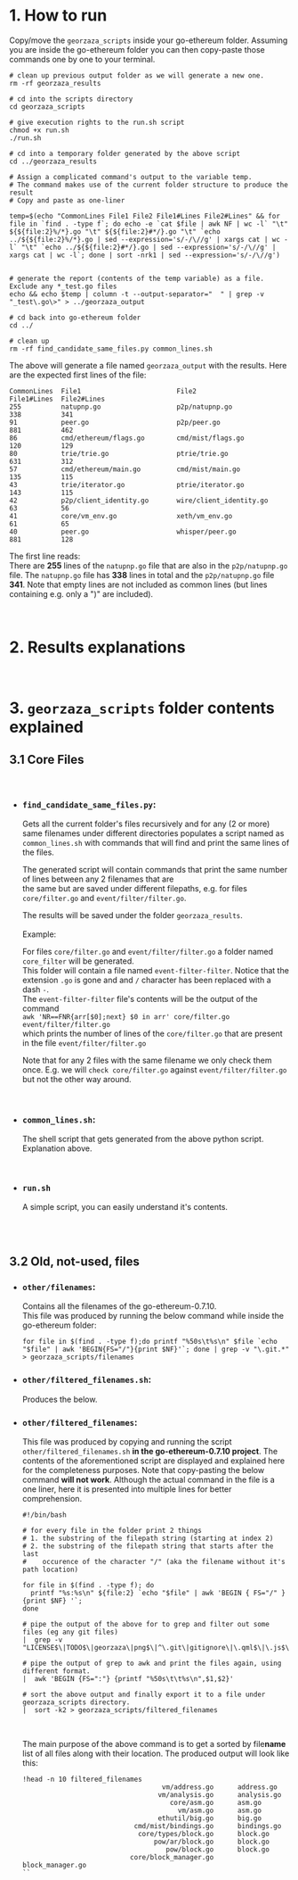 # 1. How to run


Copy/move the `georzaza_scripts` inside your go-ethereum folder. Assuming you are inside the 
go-ethereum folder you can then copy-paste those commands one by one to your terminal.

```
# clean up previous output folder as we will generate a new one.
rm -rf georzaza_results 

# cd into the scripts directory
cd georzaza_scripts

# give execution rights to the run.sh script
chmod +x run.sh
./run.sh

# cd into a temporary folder generated by the above script
cd ../georzaza_results

# Assign a complicated command's output to the variable temp. 
# The command makes use of the current folder structure to produce the result
# Copy and paste as one-liner

temp=$(echo "CommonLines File1 File2 File1#Lines File2#Lines" && for file in `find . -type f`; do echo -e `cat $file | awk NF | wc -l` "\t" ${${file:2}%/*}.go "\t" ${${file:2}#*/}.go "\t" `echo ../${${file:2}%/*}.go | sed --expression='s/-/\//g' | xargs cat | wc -l` "\t" `echo ../${${file:2}#*/}.go | sed --expression='s/-/\//g' | xargs cat | wc -l`; done | sort -nrk1 | sed --expression='s/-/\//g')


# generate the report (contents of the temp variable) as a file. Exclude any *_test.go files
echo && echo $temp | column -t --output-separator="  " | grep -v "_test\.go\>" > ../georzaza_output

# cd back into go-ethereum folder
cd ../

# clean up
rm -rf find_candidate_same_files.py common_lines.sh
```

The above will generate a file named `georzaza_output` with the results. 
Here are the expected first lines of the file:
```
CommonLines  File1                        File2                         File1#Lines  File2#Lines
255          natupnp.go                   p2p/natupnp.go                338          341
91           peer.go                      p2p/peer.go                   881          462
86           cmd/ethereum/flags.go        cmd/mist/flags.go             120          129
80           trie/trie.go                 ptrie/trie.go                 631          312
57           cmd/ethereum/main.go         cmd/mist/main.go              135          115
43           trie/iterator.go             ptrie/iterator.go             143          115
42           p2p/client_identity.go       wire/client_identity.go       63           56
41           core/vm_env.go               xeth/vm_env.go                61           65
40           peer.go                      whisper/peer.go               881          128
```

The first line reads:  
There are **255** lines of the `natupnp.go` file that are also in the `p2p/natupnp.go` file. The `natupnp.go` file has **338** lines in total and the `p2p/natupnp.go` file **341**. Note that empty lines are not included as common lines (but lines containing e.g. only a ")" are included). 

<br>

# 2. Results explanations

<br>


# 3. `georzaza_scripts` folder contents explained

## 3.1 Core Files

<br>

- ###  `find_candidate_same_files.py`:

  Gets all the current folder's files recursively and for any (2 or more) same filenames under 
different directories populates a script named as `common_lines.sh` with commands that will find and print the same lines of the files.

  The generated script will contain commands that print the same number of lines between any 2 filenames that are   
  the same but are saved under different filepaths, e.g. for files `core/filter.go` and `event/filter/filter.go`.  

  The results will be saved under the folder `georzaza_results`.  
  <br>
  Example:  

  For files `core/filter.go`  and  `event/filter/filter.go` a folder named `core_filter` will be generated.  
  This folder will contain a file named `event-filter-filter`.  Notice that the extension `.go` is gone and and `/` character has been replaced with a dash `-`.  
  The `event-filter-filter` file's  contents will be the output of the command  
  `awk 'NR==FNR{arr[$0];next} $0 in arr' core/filter.go event/filter/filter.go`  
  which prints the number of lines of the `core/filter.go` that are present in the file `event/filter/filter.go`  

  Note that for any 2 files with the same filename we only check them once. E.g. we will `check core/filter.go` 
  against `event/filter/filter.go` but not the other way around.

<br>


- ### `common_lines.sh`:

  The shell script that gets generated from the above python script. Explanation above.

  <br>


- ### `run.sh`
  A simple script, you can easily understand it's contents.
 

<br>
<br>


## 3.2 Old, not-used, files

- ### `other/filenames`: 

  Contains all the filenames of the go-ethereum-0.7.10.  
  This file was produced by running the below command while inside the go-ethereum folder:  
  ```
  for file in $(find . -type f);do printf "%50s\t%s\n" $file `echo "$file" | awk 'BEGIN{FS="/"}{print $NF}'`; done | grep -v "\.git.*" > georzaza_scripts/filenames
  ```
- ### `other/filtered_filenames.sh`:
  Produces the below.

- ### `other/filtered_filenames`:

  This file was produced by copying and running the script `other/filtered_filenames.sh` **in the go-ethereum-0.7.10 project**. The contents of the aforementioned script are displayed and explained here for the completeness purposes. Note that copy-pasting the below command **will not work**. Although the actual command in the file is a one liner, here it is presented into multiple lines for better comprehension. 
  ```
  #!/bin/bash

  # for every file in the folder print 2 things
  # 1. the substring of the filepath string (starting at index 2)
  # 2. the substring of the filepath string that starts after the last
  #    occurence of the character "/" (aka the filename without it's path location)
  
  for file in $(find . -type f); do 
	printf "%s:%s\n" ${file:2} `echo "$file" | awk 'BEGIN { FS="/" } {print $NF} '`; 
  done

  # pipe the output of the above for to grep and filter out some files (eg any git files)
  |  grep -v "LICENSE$\|TODO$\|georzaza\|png$\|^\.git\|gitignore\|\.qml$\|\.js$\|\.html$\|\.cov$\|\.css$\|\.ethtest$\|\.sh$\|test\.go\>\|\.json$\|\.txt$\|\.md$\|\.yml$\|Dockerfile\|^_data\/chain"

  # pipe the output of grep to awk and print the files again, using different format.
  |  awk 'BEGIN {FS=":"} {printf "%50s\t\t%s\n",$1,$2}' 

  # sort the above output and finally export it to a file under georzaza_scripts directory. 
  |  sort -k2 > georzaza_scripts/filtered_filenames
  ```

  <br>

  The main purpose of the above command is to get a sorted by file**name** list of all files along with their location. The produced output will look like this:
  ```
  !head -n 10 filtered_filenames
                                     vm/address.go		address.go
                                    vm/analysis.go		analysis.go
                                       core/asm.go		asm.go
                                         vm/asm.go		asm.go
                                    ethutil/big.go		big.go
                              cmd/mist/bindings.go		bindings.go
                               core/types/block.go		block.go
                                   pow/ar/block.go		block.go
                                      pow/block.go		block.go
                             core/block_manager.go		block_manager.go
  ``

<br>
